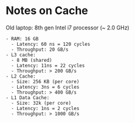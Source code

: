 # Notes on Cache

Old laptop: 8th gen Intel i7 processor (~ 2.0 GHz)

    - RAM: 16 GB
      - Latency: 60 ns = 120 cycles
      - Throughput: 20 GB/s
    - L3 cache: 
      - 8 MB (shared)
      - Latency: 11ns = 22 cycles
      - Throughput: > 200 GB/s
    - L2 Cache:
      - Size: 256 KB (per core)
      - Latency: 3ns = 6 cycles
      - Throughput: > 400 GB/s
    - L1 Data Cache:
      - Size: 32k (per core)
      - Latency: 1ns = 2 cycles
      - Throughput: > 1000 GB/s